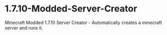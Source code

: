 # 1.7.10-Modded-Server-Creator
Minecraft Modded 1.7.10 Server Creator - Automatically creates a minecraft server and runs it.
